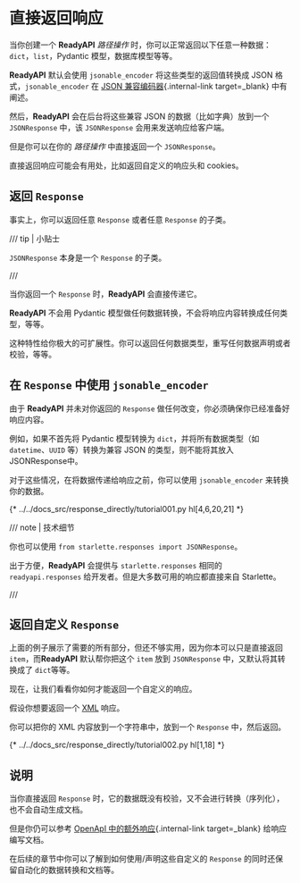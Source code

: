 # 直接返回响应

当你创建一个 **ReadyAPI** *路径操作* 时，你可以正常返回以下任意一种数据：`dict`，`list`，Pydantic 模型，数据库模型等等。

**ReadyAPI** 默认会使用 `jsonable_encoder` 将这些类型的返回值转换成 JSON 格式，`jsonable_encoder` 在 [JSON 兼容编码器](../tutorial/encoder.md){.internal-link target=_blank} 中有阐述。

然后，**ReadyAPI** 会在后台将这些兼容 JSON 的数据（比如字典）放到一个 `JSONResponse` 中，该 `JSONResponse` 会用来发送响应给客户端。

但是你可以在你的 *路径操作* 中直接返回一个 `JSONResponse`。

直接返回响应可能会有用处，比如返回自定义的响应头和 cookies。

## 返回 `Response`

事实上，你可以返回任意 `Response` 或者任意 `Response` 的子类。

/// tip | 小贴士

`JSONResponse` 本身是一个 `Response` 的子类。

///

当你返回一个 `Response` 时，**ReadyAPI** 会直接传递它。

**ReadyAPI** 不会用 Pydantic 模型做任何数据转换，不会将响应内容转换成任何类型，等等。

这种特性给你极大的可扩展性。你可以返回任何数据类型，重写任何数据声明或者校验，等等。

## 在 `Response` 中使用 `jsonable_encoder`

由于 **ReadyAPI** 并未对你返回的 `Response` 做任何改变，你必须确保你已经准备好响应内容。

例如，如果不首先将 Pydantic 模型转换为 `dict`，并将所有数据类型（如 `datetime`、`UUID` 等）转换为兼容 JSON 的类型，则不能将其放入JSONResponse中。

对于这些情况，在将数据传递给响应之前，你可以使用 `jsonable_encoder` 来转换你的数据。


{* ../../docs_src/response_directly/tutorial001.py hl[4,6,20,21] *}

/// note | 技术细节

你也可以使用 `from starlette.responses import JSONResponse`。

出于方便，**ReadyAPI** 会提供与 `starlette.responses` 相同的 `readyapi.responses` 给开发者。但是大多数可用的响应都直接来自 Starlette。

///

## 返回自定义 `Response`

上面的例子展示了需要的所有部分，但还不够实用，因为你本可以只是直接返回 `item`，而**ReadyAPI** 默认帮你把这个 `item` 放到 `JSONResponse` 中，又默认将其转换成了 `dict`等等。

现在，让我们看看你如何才能返回一个自定义的响应。

假设你想要返回一个 <a href="https://en.wikipedia.org/wiki/XML" class="external-link" target="_blank">XML</a> 响应。

你可以把你的 XML 内容放到一个字符串中，放到一个 `Response` 中，然后返回。

{* ../../docs_src/response_directly/tutorial002.py hl[1,18] *}

## 说明

当你直接返回 `Response` 时，它的数据既没有校验，又不会进行转换（序列化），也不会自动生成文档。

但是你仍可以参考 [OpenApI 中的额外响应](additional-responses.md){.internal-link target=_blank} 给响应编写文档。

在后续的章节中你可以了解到如何使用/声明这些自定义的 `Response` 的同时还保留自动化的数据转换和文档等。
